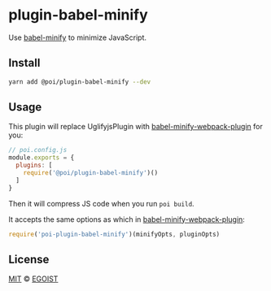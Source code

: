 # plugin-babel-minify

Use [babel-minify](https://github.com/babel/babel-minify) to minimize JavaScript.

## Install

```bash
yarn add @poi/plugin-babel-minify --dev
```

## Usage

This plugin will replace UglifyjsPlugin with [babel-minify-webpack-plugin](https://github.com/webpack-contrib/babel-minify-webpack-plugin) for you:

```js
// poi.config.js
module.exports = {
  plugins: [
    require('@poi/plugin-babel-minify')()
  ]
}
```

Then it will compress JS code when you run `poi build`.

It accepts the same options as which in [babel-minify-webpack-plugin](https://github.com/webpack-contrib/babel-minify-webpack-plugin#options):

```js
require('poi-plugin-babel-minify')(minifyOpts, pluginOpts)
```

## License

[MIT](https://oss.ninja/mit/egoist) &copy; [EGOIST](https://github.com/egoist)
